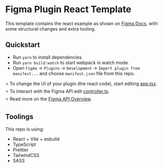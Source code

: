 # Figma Plugin React Template

This template contains the react example as shown on
[Figma Docs](https://www.figma.com/plugin-docs/intro/), with some structural changes and extra
tooling.

## Quickstart

- Run `yarn` to install dependencies.
- Run `yarn build:watch` to start webpack in watch mode.
- Open `Figma` -> `Plugins` -> `Development` -> `Import plugin from manifest...` and choose
  `manifest.json` file from this repo.

⭐ To change the UI of your plugin (the react code), start editing [app.tsx](./src/app/app.tsx).  
⭐ To interact with the Figma API edit [controller.ts](./src/plugin/controller.ts).  
⭐ Read more on the [Figma API Overview](https://www.figma.com/plugin-docs/api/api-overview/).

## Toolings

This repo is using:

- React + Vite + esbuild
- TypeScript
- Prettier
- TailwindCSS
- SASS
